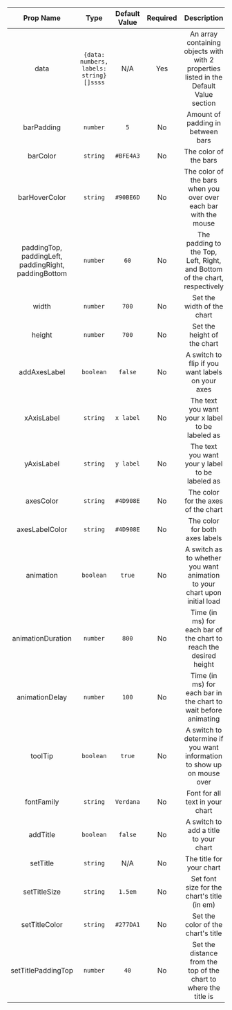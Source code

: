 |                             **Prop Name**                              |                **Type**                 | **Default Value** | **Required** |                                    **Description**                                     |
| :--------------------------------------------------------------------: | :-------------------------------------: | :---------------: | :----------: | :------------------------------------------------------------------------------------: |
|                                  data                                  | `{data: numbers, labels: string}[]ssss` |        N/A        |     Yes      | An array containing objects with with 2 properties listed in the Default Value section |
|                               barPadding                               |                `number`                 |        `5`        |      No      |                           Amount of padding in between bars                            |
|                                barColor                                |                `string`                 |     `#BFE4A3`     |      No      |                                 The color of the bars                                  |
|                             barHoverColor                              |                `string`                 |     `#90BE6D`     |      No      |            The color of the bars when you over over each bar with the mouse            |
| paddingTop, </br> paddingLeft, </br> paddingRight, </br> paddingBottom |                `number`                 |       `60`        |      No      |       The padding to the Top, Left, Right, and Bottom of the chart, respectively       |
|                                 width                                  |                `number`                 |       `700`       |      No      |                               Set the width of the chart                               |
|                                 height                                 |                `number`                 |       `700`       |      No      |                              Set the height of the chart                               |
|                              addAxesLabel                              |                `boolean`                |      `false`      |      No      |                    A switch to flip if you want labels on your axes                    |
|                               xAxisLabel                               |                `string`                 |     `x label`     |      No      |                    The text you want your x label to be labeled as                     |
|                               yAxisLabel                               |                `string`                 |     `y label`     |      No      |                    The text you want your y label to be labeled as                     |
|                               axesColor                                |                `string`                 |     `#4D908E`     |      No      |                          The color for the axes of the chart                           |
|                             axesLabelColor                             |                `string`                 |     `#4D908E`     |      No      |                             The color for both axes labels                             |
|                               animation                                |                `boolean`                |      `true`       |      No      |       A switch as to whether you want animation to your chart upon initial load        |
|                           animationDuration                            |                `number`                 |       `800`       |      No      |           Time (in ms) for each bar of the chart to reach the desired height           |
|                             animationDelay                             |                `number`                 |       `100`       |      No      |            Time (in ms) for each bar in the chart to wait before animating             |
|                                toolTip                                 |                `boolean`                |      `true`       |      No      |         A switch to determine if you want information to show up on mouse over         |
|                               fontFamily                               |                `string`                 |     `Verdana`     |      No      |                            Font for all text in your chart                             |
|                                addTitle                                |                `boolean`                |      `false`      |      No      |                         A switch to add a title to your chart                          |
|                                setTitle                                |                `string`                 |        N/A        |      No      |                                The title for your chart                                |
|                              setTitleSize                              |                `string`                 |      `1.5em`      |      No      |                      Set font size for the chart's title (in em)                       |
|                             setTitleColor                              |                `string`                 |     `#277DA1`     |      No      |                           Set the color of the chart's title                           |
|                           setTitlePaddingTop                           |                `number`                 |       `40`        |      No      |            Set the distance from the top of the chart to where the title is            |
